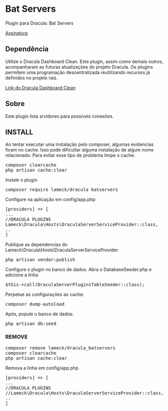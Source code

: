 # Bat Servers
Plugin para Dracula: Bat Servers


<a href="" target="_blank">Assinatura</a>

## Dependência
Utilize o Dracula Dashboard Clean. Este plugin, assim como demais outros, acompanharam as futuras atualizações do projeto Dracula. Os plugins permitem uma programação descentralizada reutilizando recursos já definidos no projeto raiz.

<a href="https://github.com/EuFreela/dracula-dashboard-clean/blob/master/README.md" target="_blank">Link do Dracula Dashboard Clean</a>

## Sobre
Este plugin lista srvidores para possíveis conexões.

## INSTALL

<p>Ao tentar executar uma instalação pelo composer, algumas evidencias ficam no cache. Isso pode dificultar alguma instalação de algum nome relacionado. Para evitar esse tipo de problema limpe o cache:</p>
<pre>
composer clearcache
php artisan cache:clear
</pre>

<p>Instale o plugin</p>
<pre>
composer require lameck/dracula_batservers
</pre>

<p>Configure na aplicação em config/app.php</p>
<pre>
[providers] => [
...
//DRACULA PLUGINS
Lameck\Dracula\Hosts\DraculaServerServiceProvider::class,
..
]
</pre>

<p>Publique as dependencias do Lameck\Dracula\Hosts\DraculaServerServiceProvider</p>
<pre>
php artisan vendor:publish
</pre>

<p>Configure o plugin no banco de dados. Abra o DatabaseSeeder.php e adicione a linha</p>
<pre>
$this->call(DraculaServerPluginsTableSeeder::class);
</pre>

<p>Perpetue as configurações ao cache:</p>
<pre>
composer dump-autoload
</pre>

<p>Após, popule o banco de dados:</p>
<pre>
php artisan db:seed
</pre>

### REMOVE

<pre>
composer remove lameck/dracula_batservers
composer clearcache
php artisan cache:clear
</pre>

<p>Remova a linha em config/app.php</p>
<pre>
[providers] => [
...
//DRACULA PLUGINS
//Lameck\Dracula\Hosts\DraculaServerServiceProvider::class,
..
]
</pre>

